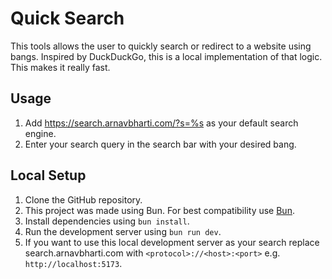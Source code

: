 # Quick Search

This tools allows the user to quickly search or redirect to a website using bangs. Inspired by DuckDuckGo, this is a local implementation of that logic. This makes it really fast.

## Usage

1. Add https://search.arnavbharti.com/?s=%s as your default search engine.
2. Enter your search query in the search bar with your desired bang.

## Local Setup

1. Clone the GitHub repository.
2. This project was made using Bun. For best compatibility use [Bun](https://bun.sh/).
3. Install dependencies using `bun install`.
4. Run the development server using `bun run dev`.
5. If you want to use this local development server as your search replace search.arnavbharti.com with `<protocol>://<host>:<port>` e.g. `http://localhost:5173`.

